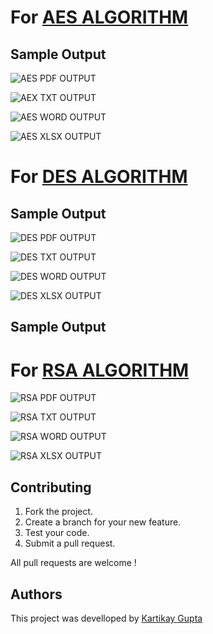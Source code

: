 # For [AES ALGORITHM](https://github.com/Kartikay77/Resume/blob/main/information_audit/cryptogAES.java)

## Sample Output
![AES PDF OUTPUT](https://github.com/Kartikay77/Resume/blob/main/information_audit/AES%20PDF%20CODE%20AND%20OUTPUT.JPG?raw=true)

![AEX TXT OUTPUT](https://github.com/Kartikay77/Resume/blob/main/information_audit/AES%20TXT%20CODE%20AND%20OUTPUT.JPG?raw=true)

![AES WORD OUTPUT](https://github.com/Kartikay77/Resume/blob/main/information_audit/AES%20WORD%20OUTPUT.JPG?raw=true)

![AES XLSX OUTPUT](https://github.com/Kartikay77/Resume/blob/main/information_audit/AES%20XLSX%20OUTPUT.JPG?raw=true)


# For [DES ALGORITHM](https://github.com/Kartikay77/Resume/blob/main/information_audit/cryptogDES.java)

## Sample Output
![DES PDF OUTPUT](https://github.com/Kartikay77/Resume/blob/main/information_audit/DES%20PDF%20OUTPUT.JPG?raw=true)

![DES TXT OUTPUT](https://github.com/Kartikay77/Resume/blob/main/information_audit/DES%20TXT%20OUTPUT.JPG?raw=true)

![DES WORD OUTPUT](https://github.com/Kartikay77/Resume/blob/main/information_audit/DES%20WORD%20OUTPUT.JPG?raw=true)

![DES XLSX OUTPUT](https://github.com/Kartikay77/Resume/blob/main/information_audit/DES%20XLSX%20CODE%20AND%20OUTPUT.JPG?raw=true)


## Sample Output
# For [RSA ALGORITHM](https://github.com/Kartikay77/Resume/blob/main/information_audit/cryptogRSA.java)

![RSA PDF OUTPUT](https://github.com/Kartikay77/Resume/blob/main/information_audit/RSA%20PDF%20CODE%20AND%20OUTPUT.JPG?raw=true)

![RSA TXT OUTPUT](https://github.com/Kartikay77/Resume/blob/main/information_audit/RSA%20TXT%20CODE%20AND%20OUTPUT.JPG?raw=true)

![RSA WORD OUTPUT](https://github.com/Kartikay77/Resume/blob/main/information_audit/RSA%20WORD%20OUTPUT.JPG?raw=true)

![RSA XLSX OUTPUT](https://github.com/Kartikay77/Resume/blob/main/information_audit/RSA%20XLSX%20CODE%20AND%20OUTPUT.JPG?raw=true)

## Contributing
1. Fork the project.
2. Create a branch for your new feature.
3. Test your code.
5. Submit a pull request.

All pull requests are welcome !

## Authors
This project was develloped by [Kartikay Gupta](https://github.com/Kartikay77)

